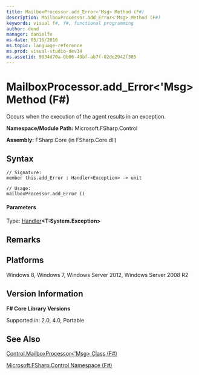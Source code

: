 ```yaml
---
title: MailboxProcessor.add_Error<'Msg> Method (F#)
description: MailboxProcessor.add_Error<'Msg> Method (F#)
keywords: visual f#, f#, functional programming
author: dend
manager: danielfe
ms.date: 05/16/2016
ms.topic: language-reference
ms.prod: visual-studio-dev14
ms.assetid: 9034d70a-0b06-49bf-ab7f-02de2942f305 
---
```


# MailboxProcessor.add_Error<'Msg> Method (F#)

Occurs when the execution of the agent results in an exception.

**Namespace/Module Path:** Microsoft.FSharp.Control

**Assembly:** FSharp.Core (in FSharp.Core.dll)


## Syntax

```
// Signature:
member this.add_Error : Handler<Exception> -> unit

// Usage:
mailboxProcessor.add_Error ()
```

#### Parameters
Type: [Handler](https://msdn.microsoft.com/library/53830512-6518-40da-a2e6-27c7957edccd)**&lt;****T:System.Exception****&gt;**




## Remarks

## Platforms
Windows 8, Windows 7, Windows Server 2012, Windows Server 2008 R2


## Version Information
**F# Core Library Versions**

Supported in: 2.0, 4.0, Portable




## See Also
[Control.MailboxProcessor&#60;'Msg&#62; Class &#40;F&#35;&#41;](Control.MailboxProcessor%5B%27Msg%5D-Class-%5BFSharp%5D.md)

[Microsoft.FSharp.Control Namespace &#40;F&#35;&#41;](Microsoft.FSharp.Control-Namespace-%5BFSharp%5D.md)

